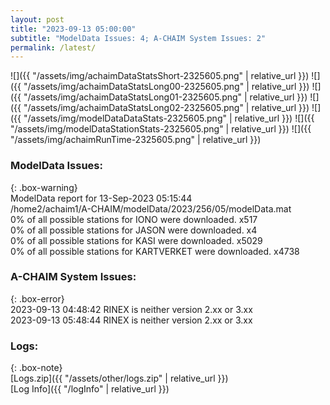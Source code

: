 ```yaml
---
layout: post
title: "2023-09-13 05:00:00"
subtitle: "ModelData Issues: 4; A-CHAIM System Issues: 2"
permalink: /latest/
---
```


![]({{ "/assets/img/achaimDataStatsShort-2325605.png" | relative_url }})
![]({{ "/assets/img/achaimDataStatsLong00-2325605.png" | relative_url }})
![]({{ "/assets/img/achaimDataStatsLong01-2325605.png" | relative_url }})
![]({{ "/assets/img/achaimDataStatsLong02-2325605.png" | relative_url }})
![]({{ "/assets/img/modelDataDataStats-2325605.png" | relative_url }})
![]({{ "/assets/img/modelDataStationStats-2325605.png" | relative_url }})
![]({{ "/assets/img/achaimRunTime-2325605.png" | relative_url }})


### ModelData Issues:  
  
{: .box-warning}  
 ModelData report for 13-Sep-2023 05:15:44   
 /home2/achaim1/A-CHAIM/modelData/2023/256/05/modelData.mat   
 0% of all possible stations for IONO were downloaded. x517   
 0% of all possible stations for JASON were downloaded. x4   
 0% of all possible stations for KASI were downloaded. x5029   
 0% of all possible stations for KARTVERKET were downloaded. x4738   
  
### A-CHAIM System Issues:  
  
{: .box-error}  
2023-09-13 04:48:42 RINEX is neither version 2.xx or 3.xx  
2023-09-13 05:48:44 RINEX is neither version 2.xx or 3.xx  

### Logs:  
  
{: .box-note}  
[Logs.zip]({{ "/assets/other/logs.zip" | relative_url }})  
[Log Info]({{ "/logInfo" | relative_url }})  
